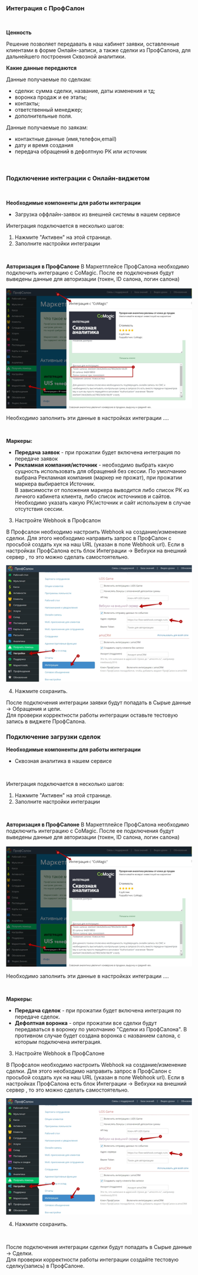 ### Интеграция с ПрофСалон
<br>

 **Ценность**   
 
Решение позволяет передавать в наш кабинет заявки, оставленные клиентами в форме Онлайн-записи, а также сделки из ПрофСалона, для дальнейшего построения Сквозной аналитики.
<br>

**Какие данные передаются**  

Данные получаемые по сделкам:  
- сделки: сумма сделки, название, даты изменения и тд; 
- воронка продаж и ее этапы;
- контакты;
- ответственный менеджер;
- дополнительные поля.  

Данные получаемые по заякам:  

- контактные данные (имя,телефон,email)  
- дату и время создания  
- передача обращений в дефолтную РК или источник

<br>

### Подключение интеграции с Онлайн-виджетом
<br> 

**Необходимые компоненты для работы интеграции**  
- Загрузка оффлайн-заявок из внешней системы в нашем сервисе

Интеграция подключается в несколько шагов:

1. Нажмите "Активен" на этой странице.
2. Заполните настройки интеграции  
<br>

**Авторизация в ПрофСалоне**
В Маркетплейсе ПрофСалона необходимо подключить интеграцию с CoMagic. После ее подключения будут выведены данные для авторизации (токен, ID салона, логин салона)

![image](profsalon_cred.jpg)

Необходимо заполнить эти данные в настройках интеграции ....

<br>

**Маркеры:** 
- **Передача заявок** - при прожатии будет включена интеграция по передаче заявок
- **Рекламная компания/источник** - необходимо выбрать какую сущность использовать для обращений без сессии. По умолчанию выбрана Рекламная компания (маркер не прожат), при прожатии маркера выбирается Источник.  
В зависимости от положения маркера выводится либо список РК из личного кабинета клиента, либо список источников и сайтов. Необходимо указать какую РК/источник и сайт используем в случае отсутствия сессии.  

3.  Настройте Webhook в Профсалон

В Профсалон необходимо настроить Webhook на создание/изменение сделки. Для этого необходимо направить запрос  в ПрофСалон с просьбой создать хук на наш URL (указан в поле Webhook url).
Если в настройках ПрофСалона есть блок Интеграции → Вебхуки на внешний сервер , то это можно сделать самостоятельно.

![image](profsalon_hook.jpg)

4. Нажмите сохранить.

После подключения интеграции заявки будут попадать в  Сырые данные -> Обращения и цели.  
Для проверки корректности работы интеграции оставьте тестовую запись в виджете ПрофСалона.


  ### Подключение загрузки сделок  

**Необходимые компоненты для работы интеграции**  
- Сквозная аналитика в нашем сервисе
<br>

Интеграция подключается в несколько шагов:   
  
1. Нажмите "Активен" на этой странице.
2. Заполните настройки интеграции  
<br>

**Авторизация в ПрофСалоне**
В Маркетплейсе ПрофСалона необходимо подключить интеграцию с CoMagic. После ее подключения будут выведены данные для авторизации (токен, ID салона, логин салона)

![image](profsalon_cred.jpg)

Необходимо заполнить эти данные в настройках интеграции ....

<br>


**Маркеры:** 
- **Передача сделок** - при прожатии будет включена интеграция по передаче сделок.
- **Дефолтная воронка** - опри прожатии все сделки будут передаваться в воронку по умолчанию "Сделки из ПрофСалона". В противном случае будет создана воронка с названием салона, с которым подключена интеграция.

3. Настройте Webhook в ПрофСалоне  

В Профсалон необходимо настроить Webhook на создание/изменение сделки. Для этого необходимо направить запрос  в ПрофСалон с просьбой создать хук на наш URL (указан в поле Webhook url).
Если в настройках ПрофСалона есть блок Интеграции → Вебхуки на внешний сервер , то это можно сделать самостоятельно.

![image](profsalon_hook.jpg)

4. Нажмите сохранить.
<br>

После подключения интеграции сделки будут попадать в  Сырые данные -> Сделки.  
Для проверки корректности работы интеграции создайте тестовую сделку(запись) в ПрофСалоне.

